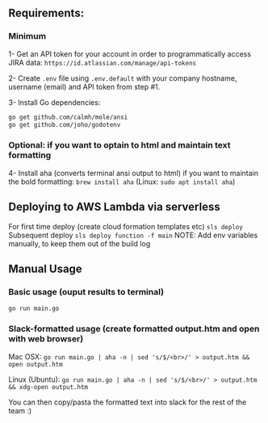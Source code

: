 ## Requirements:

### Minimum

1- Get an API token for your account in order to programmatically access JIRA data: `https://id.atlassian.com/manage/api-tokens`

2- Create `.env` file using `.env.default` with your company hostname, username (email) and API token from step #1.

3- Install Go dependencies:

``` sh
go get github.com/calmh/mole/ansi
go get github.com/joho/godotenv
```

### Optional: if you want to optain to html and maintain text formatting

4- Install aha (converts terminal ansi output to html) if you want to maintain the bold formatting: `brew install aha` (Linux: `sudo apt install aha`)

## Deploying to AWS Lambda via serverless

For first time deploy (create cloud formation templates etc) `sls deploy`
Subsequent deploy `sls deploy function -f main`
NOTE: Add env variables manually, to keep them out of the build log

## Manual Usage

### Basic usage (ouput results to terminal)

`go run main.go`

### Slack-formatted usage (create formatted output.htm and open with web browser)

Mac OSX: `go run main.go | aha -n | sed 's/$/<br>/' > output.htm && open output.htm`

Linux (Ubuntu): `go run main.go | aha -n | sed 's/$/<br>/' > output.htm && xdg-open output.htm`

You can then copy/pasta the formatted text into slack for the rest of the team :)
